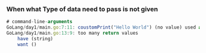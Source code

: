 ### When what Type of data need to pass is not given

```jsx
# command-line-arguments
GoLang/day1/main.go:7:11: coustomPrint("Hello World") (no value) used as value
GoLang/day1/main.go:13:9: too many return values
	have (string)
	want ()
```